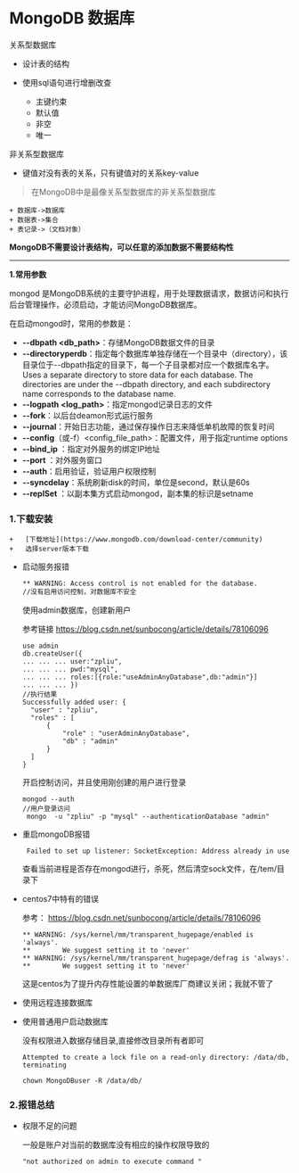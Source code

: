 # MongoDB 数据库

关系型数据库

+ 设计表的结构

 + 使用sql语句进行增删改查
   + 主键约束
   + 默认值
   + 非空
   + 唯一

非关系型数据库

 + 键值对没有表的关系，只有键值对的关系key-value

   

> 在MongoDB中是最像关系型数据库的非关系型数据库

	+ 数据库->数据库
	+ 数据表->集合
	+ 表记录->（文档对象）

**MongoDB不需要设计表结构，可以任意的添加数据不需要结构性**

***

**1.常用参数**

mongod 是MongoDB系统的主要守护进程，用于处理数据请求，数据访问和执行后台管理操作，必须启动，才能访问MongoDB数据库。

在启动mongod时，常用的参数是：

- **--dbpath <db_path>**：存储MongoDB数据文件的目录
- **--directoryperdb**：指定每个数据库单独存储在一个目录中（directory），该目录位于--dbpath指定的目录下，每一个子目录都对应一个数据库名字。Uses a separate directory to store data for each database. The directories are under the --dbpath directory, and each subdirectory name corresponds to the database name.
- **--logpath <log_path>**：指定mongod记录日志的文件
- **--fork**：以后台deamon形式运行服务
- **--journal**：开始日志功能，通过保存操作日志来降低单机故障的恢复时间
- **--config**（或-f）<config_file_path>：配置文件，用于指定runtime options
- **--bind_ip <ip address>**：指定对外服务的绑定IP地址
- **--port <port>**：对外服务窗口
- **--auth**：启用验证，验证用户权限控制
- **--syncdelay<value>**：系统刷新disk的时间，单位是second，默认是60s
- **--replSet <setname>**：以副本集方式启动mongod，副本集的标识是setname

### 1.下载安装

	+	[下载地址](https://www.mongodb.com/download-center/community)
	+	选择server版本下载

+ 启动服务报错

  ```bash
  ** WARNING: Access control is not enabled for the database.
  //没有启用访问控制，对数据库不安全
  ```

  使用admin数据库，创建新用户

  参考链接 https://blog.csdn.net/sunbocong/article/details/78106096

  ```mysql
  use admin
  db.createUser({
  ... ... ... user:"zpliu",
  ... ... ... pwd:"mysql",
  ... ... ... roles:[{role:"useAdminAnyDatabase",db:"admin"}]
  ... ... ... })
  //执行结果
  Successfully added user: {
  	"user" : "zpliu",
  	"roles" : [
  		{
  			"role" : "userAdminAnyDatabase",
  			"db" : "admin"
  		}
  	]
  }
  ```

  开启控制访问，并且使用刚创建的用户进行登录

  ```mysql
  mongod --auth
  //用户登录访问
   mongo  -u "zpliu" -p "mysql" --authenticationDatabase "admin"
  ```

+ 重启mongoDB报错

  ```shell
   Failed to set up listener: SocketException: Address already in use
  ```

  查看当前进程是否存在mongod进行，杀死，然后清空sock文件，在/tem/目录下

+ centos7中特有的错误

  参考： https://blog.csdn.net/sunbocong/article/details/78106096

  ```shell
  ** WARNING: /sys/kernel/mm/transparent_hugepage/enabled is 'always'.
  **        We suggest setting it to 'never'
  ** WARNING: /sys/kernel/mm/transparent_hugepage/defrag is 'always'.
  **        We suggest setting it to 'never'
  ```

  这是centos为了提升内存性能设置的单数据库厂商建议关闭；我就不管了

+ 使用远程连接数据库

  

+ 使用普通用户启动数据库

  没有权限进入数据存储目录,直接修改目录所有者即可

  ```shell
  Attempted to create a lock file on a read-only directory: /data/db, terminating
  
  chown MongoDBuser -R /data/db/ 
  ```

  

### 2.报错总结

+ 权限不足的问题

  一般是账户对当前的数据库没有相应的操作权限导致的

  ```
  "not authorized on admin to execute command "
  ```

  

